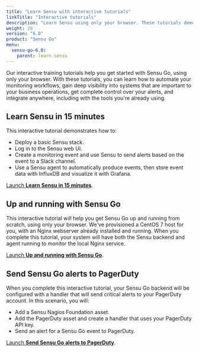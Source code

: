 ```yaml
---
title: "Learn Sensu with interactive tutorials"
linkTitle: "Interactive tutorials"
description: "Learn Sensu using only your browser. These tutorials demonstrate how to use Sensu to automate your workflows, integrate with tools you're already using, and get complete control over your alerts."
weight: 20
version: "6.0"
product: "Sensu Go"
menu:
  sensu-go-6.0:
    parent: learn-sensu
---
```


Our interactive training tutorials help you get started with Sensu Go, using only your browser.
With these tutorials, you can learn how to automate your monitoring workflows, gain deep visibility into systems that are important to your business operations, get complete control over your alerts, and integrate anywhere, including with the tools you're already using.

## Learn Sensu in 15 minutes

This interactive tutorial demonstrates how to:

- Deploy a basic Sensu stack.
- Log in to the Sensu web UI.
- Create a monitoring event and use Sensu to send alerts based on the event to a Slack channel.
- Use a Sensu agent to automatically produce events, then store event data with InfluxDB and visualize it with Grafana.

[Launch **Learn Sensu in 15 minutes**][1].

## Up and running with Sensu Go

This interactive tutorial will help you get Sensu Go up and running from scratch, using only your browser.
We've provisioned a CentOS 7 host for you, with an Nginx webserver already installed and running.
When you complete this tutorial, your system will have both the Sensu backend and agent running to monitor the local Nginx service.

[Launch **Up and running with Sensu Go**][2].

## Send Sensu Go alerts to PagerDuty

When you complete this interactive tutorial, your Sensu Go backend will be configured with a handler that will send critical alerts to your PagerDuty account.
In this scenario, you will:

- Add a Sensu Nagios Foundation asset.
- Add the PagerDuty asset and create a handler that uses your PagerDuty API key.
- Send an alert for a Sensu Go event to PagerDuty.

[Launch **Send Sensu Go alerts to PagerDuty**][3].


[1]: ../learn-in-15/
[2]: ../up-and-running/
[3]: ../sensu-pagerduty
